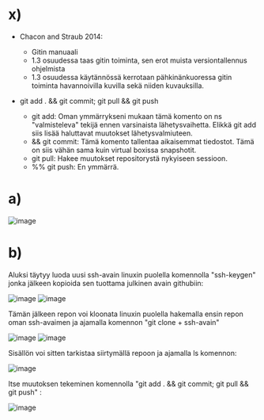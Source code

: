 # x)
- Chacon and Straub 2014:
  - Gitin manuaali
  - 1.3 osuudessa taas gitin toiminta, sen erot muista versiontallennus ohjelmista
  - 1.3 osuudessa käytännössä kerrotaan pähkinänkuoressa gitin toiminta havannoivilla kuvilla sekä niiden kuvauksilla.
 
- git add . && git commit; git pull && git push
  - git add: Oman ymmärrykseni mukaan tämä komento on ns "valmisteleva" tekijä ennen varsinaista lähetysvaihetta. Elikkä git add siis lisää haluttavat muutokset lähetysvalmiuteen.
  - && git commit: Tämä komento tallentaa aikaisemmat tiedostot. Tämä on siis vähän sama kuin virtual boxissa snapshotit.
  - git pull: Hakee muutokset repositorystä nykyiseen sessioon.
  - %% git push: En ymmärrä.
 
# a) 

![image](https://github.com/JereKokko02/Palvelinten-hallinta/assets/165003744/7574c624-360f-47d3-9fa7-c94e0c3db12e)

# b) 
Aluksi täytyy luoda uusi ssh-avain linuxin puolella komennolla "ssh-keygen" jonka jälkeen kopioida sen tuottama julkinen avain githubiin:

![image](https://github.com/JereKokko02/Palvelinten-hallinta/assets/165003744/ba199654-727e-437d-98d1-7933c2ff5765)
![image](https://github.com/JereKokko02/Palvelinten-hallinta/assets/165003744/122bcc66-67e6-4b0d-a488-1d428d95ddf3)

Tämän jälkeen repon voi kloonata linuxin puolella hakemalla ensin repon oman ssh-avaimen ja ajamalla komennon "git clone + ssh-avain" 

![image](https://github.com/JereKokko02/Palvelinten-hallinta/assets/165003744/8048806b-cae4-4278-a583-3ea0318fdaff)
![image](https://github.com/JereKokko02/Palvelinten-hallinta/assets/165003744/c29a44eb-ec16-4de1-9fa2-39c1e14dfa26)

Sisällön voi sitten tarkistaa siirtymällä repoon ja ajamalla ls komennon:

![image](https://github.com/JereKokko02/Palvelinten-hallinta/assets/165003744/a714a97c-4141-4c45-b793-b4c43fa5b5a7)

Itse muutoksen tekeminen komennolla "git add . && git commit; git pull && git push" :

![image](https://github.com/JereKokko02/Palvelinten-hallinta/assets/165003744/c6511fc3-7c9e-4fd5-affd-3f558358091a)










